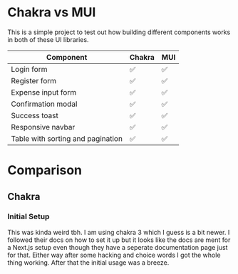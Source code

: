 # Chakra vs MUI

This is a simple project to test out how building different components works in
both of these UI libraries.

| Component                         | Chakra | MUI  |
|-----------------------------------|--------|------|
| Login form                        |   ✅   |  ✅  |
| Register form                     |   ✅   |  ✅  |
| Expense input form                |   ✅   |  ✅  |
| Confirmation modal                |   ✅   |  ✅  |
| Success toast                     |   ✅   |  ✅  |
| Responsive navbar                 |   ✅   |  ✅  |
| Table with sorting and pagination |   ✅   |  ✅  |


# Comparison

## Chakra

### Initial Setup
This was kinda weird tbh. I am using chakra 3 which I guess is a bit newer. I
followed their docs on how to set it up but it looks like the docs are ment for
a Next.js setup even though they have a seperate documentation page just for that.
Either way after some hacking and choice words I got the whole thing working.
After that the initial usage was a breeze.
